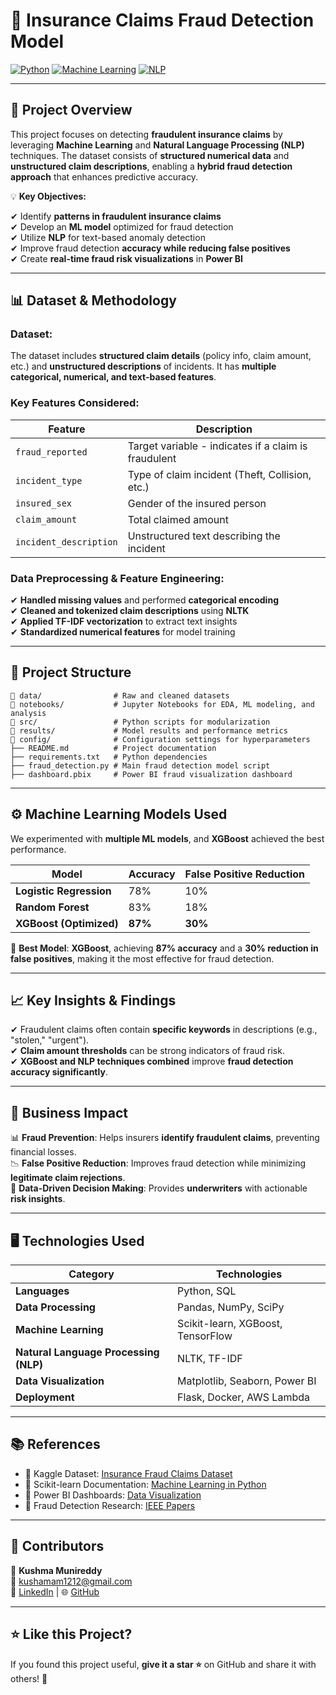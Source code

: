 # 🚨 **Insurance Claims Fraud Detection Model**  

[![Python](https://img.shields.io/badge/Python-3.9-blue.svg)](https://www.python.org/) [![Machine Learning](https://img.shields.io/badge/Machine%20Learning-XGBoost-green)](https://xgboost.readthedocs.io/en/latest/) [![NLP](https://img.shields.io/badge/NLP-NLTK-orange)](https://www.nltk.org/)  

---

## 📌 **Project Overview**  
This project focuses on detecting **fraudulent insurance claims** by leveraging **Machine Learning** and **Natural Language Processing (NLP)** techniques. The dataset consists of **structured numerical data** and **unstructured claim descriptions**, enabling a **hybrid fraud detection approach** that enhances predictive accuracy.  

💡 **Key Objectives:**  

✔ Identify **patterns in fraudulent insurance claims**  
✔ Develop an **ML model** optimized for fraud detection  
✔ Utilize **NLP** for text-based anomaly detection  
✔ Improve fraud detection **accuracy while reducing false positives**  
✔ Create **real-time fraud risk visualizations** in **Power BI**  

---

## 📊 **Dataset & Methodology**  
### **Dataset:**  
The dataset includes **structured claim details** (policy info, claim amount, etc.) and **unstructured descriptions** of incidents. It has **multiple categorical, numerical, and text-based features**.  

### **Key Features Considered:**  
| **Feature** | **Description** |
|------------|----------------|
| `fraud_reported` | Target variable - indicates if a claim is fraudulent |
| `incident_type` | Type of claim incident (Theft, Collision, etc.) |
| `insured_sex` | Gender of the insured person |
| `claim_amount` | Total claimed amount |
| `incident_description` | Unstructured text describing the incident |

### **Data Preprocessing & Feature Engineering:**  
✔ **Handled missing values** and performed **categorical encoding**  
✔ **Cleaned and tokenized claim descriptions** using **NLTK**  
✔ **Applied TF-IDF vectorization** to extract text insights  
✔ **Standardized numerical features** for model training  

---

## 📁 **Project Structure**  
```
📂 data/                # Raw and cleaned datasets
📂 notebooks/           # Jupyter Notebooks for EDA, ML modeling, and analysis
📂 src/                 # Python scripts for modularization
📂 results/             # Model results and performance metrics
📂 config/              # Configuration settings for hyperparameters
├── README.md          # Project documentation
├── requirements.txt   # Python dependencies
├── fraud_detection.py # Main fraud detection model script
├── dashboard.pbix     # Power BI fraud visualization dashboard
```

---

## ⚙️ **Machine Learning Models Used**
We experimented with **multiple ML models**, and **XGBoost** achieved the best performance.

| **Model**                  | **Accuracy** | **False Positive Reduction** |
|----------------------------|-------------|------------------------------|
| **Logistic Regression**    | 78%         | 10%                          |
| **Random Forest**          | 83%         | 18%                          |
| **XGBoost (Optimized)**    | **87%**     | **30%**                       |

📌 **Best Model**: **XGBoost**, achieving **87% accuracy** and a **30% reduction in false positives**, making it the most effective for fraud detection.

---

## 📈 **Key Insights & Findings**
✔ Fraudulent claims often contain **specific keywords** in descriptions (e.g., "stolen," "urgent").  
✔ **Claim amount thresholds** can be strong indicators of fraud risk.  
✔ **XGBoost and NLP techniques combined** improve **fraud detection accuracy significantly**.  

---

## 🚀 **Business Impact**
📊 **Fraud Prevention**: Helps insurers **identify fraudulent claims**, preventing financial losses.  
📉 **False Positive Reduction**: Improves fraud detection while minimizing **legitimate claim rejections**.  
🧠 **Data-Driven Decision Making**: Provides **underwriters** with actionable **risk insights**.  

---

## 🖥️ **Technologies Used**
| **Category**         | **Technologies** |
|----------------------|-----------------|
| **Languages**        | Python, SQL |
| **Data Processing**  | Pandas, NumPy, SciPy |
| **Machine Learning** | Scikit-learn, XGBoost, TensorFlow |
| **Natural Language Processing (NLP)** | NLTK, TF-IDF |
| **Data Visualization** | Matplotlib, Seaborn, Power BI |
| **Deployment**       | Flask, Docker, AWS Lambda |

---

## 📚 **References**
- 📄 Kaggle Dataset: [Insurance Fraud Claims Dataset](https://www.kaggle.com/)  
- 📄 Scikit-learn Documentation: [Machine Learning in Python](https://scikit-learn.org/stable/)  
- 📄 Power BI Dashboards: [Data Visualization](https://powerbi.microsoft.com/)  
- 📄 Fraud Detection Research: [IEEE Papers](https://ieeexplore.ieee.org/)  

---

## 🤝 **Contributors**
👤 **Kushma Munireddy**  
📩 [kushamam1212@gmail.com](mailto:kushamam1212@gmail.com)  
🔗 [LinkedIn](http://linkedin.com/in/kushma-m-196723151) | 🌐 [GitHub](https://github.com/KushmaMunireddy)  

---

## ⭐ **Like this Project?**
If you found this project useful, **give it a star ⭐** on GitHub and share it with others! 🚀
